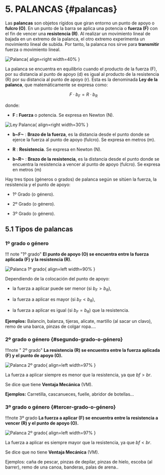 # 5. PALANCAS {#palancas}

Las **palancas** son objetos rígidos que giran entorno un punto de apoyo o **fulcro (O)**. En un punto de la barra se aplica una potencia o **fuerza (F)** con el fin de vencer una **resistencia (R)**. Al realizar un movimiento lineal de bajada en un extremo de la palanca, el otro extremo experimenta un movimiento lineal de subida. Por tanto, la palanca nos sirve para **transmitir** fuerza o movimiento lineal. 

![Palanca](../media/palanca.png){ align=right width=40% }

La palanca se encuentra en equilibrio cuando el producto de la fuerza (F), por su distancia al punto de apoyo (d) es igual al producto de la resistencia (R) por su distancia al punto de apoyo (r). Esta es la denominada **Ley de la palanca**, que matemáticamente se expresa como:



$$F \cdot b_F= R \cdot b_R $$

donde:


* **F :** **Fuerza** o potencia. Se expresa en Newton (N).

![Ley Palanca](../media/ley_palanca.png){ align=right width=30% }

* **b~F~** : **Brazo de la fuerza**, es la distancia desde el punto donde se ejerce la fuerza al punto de apoyo (fulcro). Se expresa en metros (m).

* **R** : **Resistencia**. Se expresa en Newton (N).

* **b~R~** : **Brazo de la resistencia**, es la distancia desde el punto donde se encuentra la resistencia a vencer al punto de apoyo (fulcro). Se expresa en metros (m)


Hay tres tipos (géneros o grados) de palanca según se sitúen la fuerza, la resistencia y el punto de apoyo:

* 1º Grado (o género).

* 2º Grado (o género).

* 3º Grado (o género).

## 5.1 Tipos de palancas

### 1º grado o género

!!! note "1º grado"
    **El punto de apoyo (O) se encuentra entre la fuerza aplicada (F) y la resistencia (R).** 

![Palanca 1º grado](../media/palanca_1grado.png){ align=left width=90% }

Dependiendo de la colocación del punto de apoyo:

* la fuerza a aplicar puede ser menor (si $b_F>b_R$), 

* la fuerza a aplicar es mayor (si $b_F<b_R$),

* la fuerza a aplicar es igual (si $b_F=b_R$) que la resistencia.

**Ejemplos:** Balancín, balanza, tijeras, alicate, martillo (al sacar un clavo), remo de una barca, pinzas de colgar ropa….

### 2º grado o género {#segundo-grado-o-género}

!!!note " 2º grado"
    **La resistencia (R) se encuentra entre la fuerza aplicada (F) y el punto de apoyo (O).**

![Palanca 2º grado](../media/palanca_2grado.png){ align=left width=97% }


La fuerza a aplicar siempre es menor que la resistencia, ya que $bf>br$.

Se dice que tiene **Ventaja Mecánica** (VM).

**Ejemplos:** Carretilla, cascanueces, fuelle, abridor de botellas...

### 3º grado o género {#tercer-grado-o-género}

!!!note 3º grado
    **La fuerza a aplicar (F) se encuentra entre la resistencia a vencer (R) y el punto de apoyo (O).**

![Palanca 2º grado](../media/palanca_3grado.png){ align=left width=97% }

La fuerza a aplicar es siempre mayor que la resistencia, ya que $bf<br$.

Se dice que no tiene **Ventaja Mecánica** (VM).

Ejemplos: caña de pescar, pinzas de depilar, pinzas de hielo, escoba (al barrer), remo de una canoa, banderas, palas de arena..